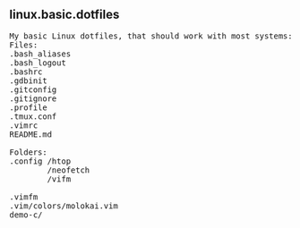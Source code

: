 ## linux.basic.dotfiles

<pre>
My basic Linux dotfiles, that should work with most systems:
Files:
.bash_aliases
.bash_logout
.bashrc
.gdbinit
.gitconfig
.gitignore
.profile
.tmux.conf
.vimrc
README.md

Folders:
.config /htop
        /neofetch
        /vifm

.vimfm
.vim/colors/molokai.vim
demo-c/
</pre>

